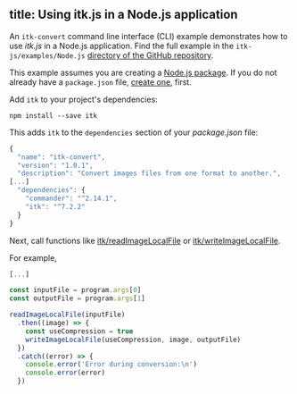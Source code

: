 title: Using itk.js in a Node.js application
---

An `itk-convert` command line interface (CLI) example demonstrates how to use *itk.js* in a Node.js application. Find the full example in the `itk-js/examples/Node.js` [directory of the GitHub repository](https://github.com/InsightSoftwareConsortium/itk-js/tree/master/examples/Node.js).

This example assumes you are creating a [Node.js package](https://docs.npmjs.com/getting-started/what-is-npm). If you do not already have a `package.json` file, [create one](https://docs.npmjs.com/getting-started/using-a-package.json), first.

Add `itk` to your project's dependencies:

```
npm install --save itk
```

This adds `itk` to the `dependencies` section of your *package.json* file:

```js
{
  "name": "itk-convert",
  "version": "1.0.1",
  "description": "Convert images files from one format to another.",
[...]
  "dependencies": {
    "commander": "^2.14.1",
    "itk": "^7.2.2"
  }
}
```

Next, call functions like [itk/readImageLocalFile](../api/node.html) or [itk/writeImageLocalFile](../api/node.html).

For example,

```js
[...]

const inputFile = program.args[0]
const outputFile = program.args[1]

readImageLocalFile(inputFile)
  .then((image) => {
    const useCompression = true
    writeImageLocalFile(useCompression, image, outputFile)
  })
  .catch((error) => {
    console.error('Error during conversion:\n')
    console.error(error)
  })
```
